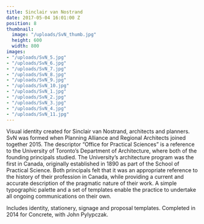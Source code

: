 ```yaml
---
title: Sinclair van Nostrand
date: 2017-05-04 16:01:00 Z
position: 8
thumbnail:
  image: "/uploads/SvN_thumb.jpg"
  height: 600
  width: 800
images:
- "/uploads/SvN_5.jpg"
- "/uploads/SvN_6.jpg"
- "/uploads/SvN_7.jpg"
- "/uploads/SvN_8.jpg"
- "/uploads/SvN_9.jpg"
- "/uploads/SvN_10.jpg"
- "/uploads/SvN_1.jpg"
- "/uploads/SvN_2.jpg"
- "/uploads/SvN_3.jpg"
- "/uploads/SvN_4.jpg"
- "/uploads/SvN_11.jpg"
---
```


Visual identity created for Sinclair van Nostrand, architects and planners. SvN was formed when Planning Alliance and Regional Architects joined together 2015. The descriptor “Office for Practical Sciences” is a reference to the University of Toronto’s Department of Architecture, where both of the founding principals studied. The University’s architecture program was the first in Canada, originally established in 1890 as part of the School of Practical Science. Both principals felt that it was an appropriate reference to the history of their profession in Canada, while providing a current and accurate description of the pragmatic nature of their work. A simple typographic palette and a set of templates enable the practice to undertake all ongoing communications on their own.

Includes identity, stationery, signage and proposal templates. Completed in 2014 for Concrete, with John Pylypczak.